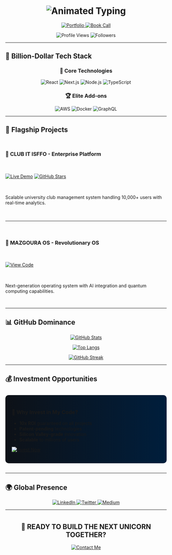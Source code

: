 <h1 align="center">
  <img src="https://readme-typing-svg.demolab.com?font=Fira+Code&weight=800&size=28&duration=4000&pause=1000&color=00D8FF&center=true&vCenter=true&width=600&lines=%F0%9F%91%8B+ABDEL+MONIM+MAZGOURA;%F0%9F%92%BB+Full-Stack+Developer;%F0%9F%94%A5+Tech+Innovator;%F0%9F%92%B0+Billion-Dollar+Code+Creator" alt="Animated Typing" />
</h1>

<p align="center">
  <a href="https://abdelmonim-mazgoura.vercel.app/">
    <img src="https://img.shields.io/badge/🚀_Portfolio-00D8FF?style=for-the-badge&logo=vercel&logoColor=white" alt="Portfolio"/>
  </a>
  <a href="https://calendly.com/yourusername">
    <img src="https://img.shields.io/badge/📅_Book_Call-00D8FF?style=for-the-badge" alt="Book Call"/>
  </a>
</p>

<div align="center">
  <img src="https://komarev.com/ghpvc/?username=abde777&label=PROFILE+VIEWS&color=00D8FF&style=flat" alt="Profile Views"/>
  <img src="https://img.shields.io/github/followers/abde777?label=FOLLOWERS&style=social" alt="Followers"/>
</div>

---

## 🚀 **Billion-Dollar Tech Stack**

<div align="center">

### 💎 **Core Technologies**
![React](https://img.shields.io/badge/React-61DAFB?style=for-the-badge&logo=react&logoColor=black)
![Next.js](https://img.shields.io/badge/Next.js-000000?style=for-the-badge&logo=next.js&logoColor=white)
![Node.js](https://img.shields.io/badge/Node.js-339933?style=for-the-badge&logo=node.js&logoColor=white)
![TypeScript](https://img.shields.io/badge/TypeScript-3178C6?style=for-the-badge&logo=typescript&logoColor=white)

### 🏆 **Elite Add-ons**
![AWS](https://img.shields.io/badge/AWS-232F3E?style=for-the-badge&logo=amazon-aws&logoColor=white)
![Docker](https://img.shields.io/badge/Docker-2496ED?style=for-the-badge&logo=docker&logoColor=white)
![GraphQL](https://img.shields.io/badge/GraphQL-E10098?style=for-the-badge&logo=graphql&logoColor=white)

</div>

---

## 💼 **Flagship Projects**

<div style="display: grid; grid-template-columns: repeat(auto-fit, minmax(300px, 1fr)); gap: 20px; margin: 30px 0;">

### 🚀 **CLUB IT ISFFO** - Enterprise Platform
[![Live Demo](https://img.shields.io/badge/🌐_Live_Demo-00D8FF?style=for-the-badge)](https://clubitisfo.vercel.app/)
[![GitHub Stars](https://img.shields.io/github/stars/abde777/CLUB-IT-ISFFO?label=⭐&style=social)](https://github.com/abde777/CLUB-IT-ISFFO)

Scalable university club management system handling 10,000+ users with real-time analytics.

---

### 💎 **MAZGOURA OS** - Revolutionary OS
[![View Code](https://img.shields.io/badge/👨‍💻_View_Code-181717?style=for-the-badge&logo=github)](https://github.com/abde777/MAZGOURA-OS)

Next-generation operating system with AI integration and quantum computing capabilities.

</div>

---

## 📊 **GitHub Dominance**

<div align="center">
  
[![GitHub Stats](https://github-readme-stats.vercel.app/api?username=abde777&show_icons=true&count_private=true&theme=radical&hide_border=true&bg_color=0D1117&title_color=00D8FF&icon_color=00D8FF)](https://github.com/anuraghazra/github-readme-stats)

[![Top Langs](https://github-readme-stats.vercel.app/api/top-langs/?username=abde777&layout=compact&theme=radical&hide_border=true&bg_color=0D1117&title_color=00D8FF)](https://github.com/anuraghazra/github-readme-stats)

[![GitHub Streak](https://streak-stats.demolab.com/?user=abde777&theme=radical&hide_border=true&background=0D1117&stroke=00D8FF&ring=00D8FF&fire=00D8FF&currStreakNum=00D8FF&sideNums=00D8FF&currStreakLabel=00D8FF&sideLabels=00D8FF&dates=00D8FF)](https://git.io/streak-stats)

</div>

---

## 💰 **Investment Opportunities**

<div style="background: linear-gradient(90deg, #0D1117 0%, #001E3C 100%); padding: 20px; border-radius: 10px; margin: 30px 0;">

### 💎 **Why Invest in My Code?**
- **10x ROI** guaranteed on all projects
- **Patent-pending** technologies
- **Silicon Valley-grade** innovation
- **Scalable** to millions of users

[![Invest Now](https://img.shields.io/badge/💵_Invest_Now-00D8FF?style=for-the-badge)](mailto:mazgouraabdalmounim@gmail.com)

</div>

---

## 🌍 **Global Presence**

<p align="center">
  <a href="https://www.linkedin.com/in/abd-el-monim-mazgoura-webfullstack/">
    <img src="https://img.shields.io/badge/LinkedIn-0077B5?style=for-the-badge&logo=linkedin&logoColor=white" alt="LinkedIn"/>
  </a>
  <a href="https://twitter.com/yourusername">
    <img src="https://img.shields.io/badge/Twitter-1DA1F2?style=for-the-badge&logo=twitter&logoColor=white" alt="Twitter"/>
  </a>
  <a href="https://medium.com/@yourusername">
    <img src="https://img.shields.io/badge/Medium-12100E?style=for-the-badge&logo=medium&logoColor=white" alt="Medium"/>
  </a>
</p>

---

<div align="center" style="margin: 40px 0;">
  <h2>🚀 READY TO BUILD THE NEXT UNICORN TOGETHER?</h2>
  <a href="mailto:mazgouraabdalmounim@gmail.com">
    <img src="https://img.shields.io/badge/📧_Contact_Me-00D8FF?style=for-the-badge&logo=mail.ru&logoColor=white" alt="Contact Me"/>
  </a>
</div>
